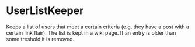 # UserListKeeper
Keeps a list of users that meet a certain criteria (e.g. they have a post with a certain link flair). The list is kept in a wiki page. If an entry is older than some treshold it is removed.